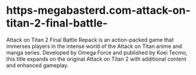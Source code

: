 # https-megabasterd.com-attack-on-titan-2-final-battle-
Attack on Titan 2 Final Battle Repack is an action-packed game that immerses players in the intense world of the Attack on Titan anime and manga series. Developed by Omega Force and published by Koei Tecmo, this title expands on the original Attack on Titan 2 with additional content and enhanced gameplay.

